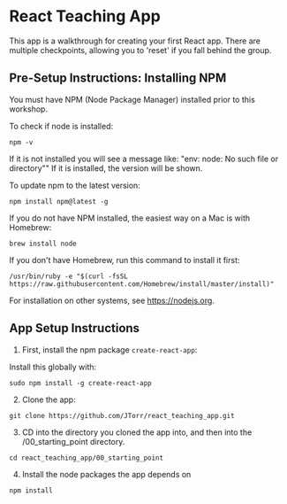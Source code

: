 React Teaching App
======

This app is a walkthrough for creating your first React app.
There are multiple checkpoints, allowing you to 'reset' if you fall behind the group.

Pre-Setup Instructions: Installing NPM
------

You must have NPM (Node Package Manager) installed prior to this workshop.

To check if node is installed:

```
npm -v
```

If it is not installed you will see a message like:
"env: node: No such file or directory""
If it is installed, the version will be shown.

To update npm to the latest version:

```
npm install npm@latest -g
```

If you do not have NPM installed, the easiest way on a Mac is with Homebrew:

```
brew install node
```

If you don't have Homebrew, run this command to install it first:
```
/usr/bin/ruby -e "$(curl -fsSL https://raw.githubusercontent.com/Homebrew/install/master/install)"
```

For installation on other systems, see https://nodejs.org.

App Setup Instructions
------

1. First, install the npm package `create-react-app`:

 Install this globally with:

 ```
 sudo npm install -g create-react-app
 ```

2. Clone the app:

 ```
 git clone https://github.com/JTorr/react_teaching_app.git
 ```

3. CD into the directory you cloned the app into, and then into the /00_starting_point directory.

 ```
 cd react_teaching_app/00_starting_point
 ```

4. Install the node packages the app depends on

 ```
 npm install
 ```

